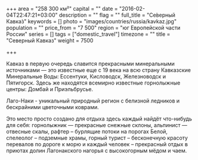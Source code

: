 +++
area = "258 300 км²"
capital = ""
date = "2016-02-04T22:47:21+03:00"
description = ""
flag = ""
full_title = "Се́верный Кавка́з"
keywords = []
photo = "images/countries/russia/kavkaz.jpg"
population = ""
price_from = "7 500"
region = "юг Европейской части России"
series = []
tags = ["domestic_travel"]
timezone = ""
title = "Северный Кавказ"
weight = 7500

+++

Кавказ в первую очередь славится прекрасными минеральными источниками — это известные еще с 19 века на всю страну Кавказские Минеральные Воды: Ессентуки, Кисловодск, Железноводск и Пятигорск. Здесь же находятся всемирно известные горнолыжные центры: Домбай и Приэльбрусье.

Лаго-Наки - уникальный природный регион с белизной ледников и бескрайними цветочными коврами.

Это место просто создано для отдыха здесь каждый найдёт что-нибудь для себя: горнолыжник — прекрасные снежные склоны, альпинист — отвесные скалы, рафтер – бурлящие потоки на порогах Белой, спелеолог – подземные храмы, горный турист – бесконечную красоту перевалов по дороге к морю и каждый человек – прекрасный отдых в приютах долин Лагонакского нагорья с высокогорным мёдом и чаем. 